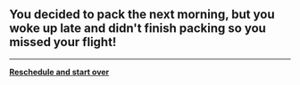 ## You decided to pack the next morning, but you woke up late and didn't finish packing so you missed your flight! 
---
[**Reschedule and start over**](chooselocation.md)